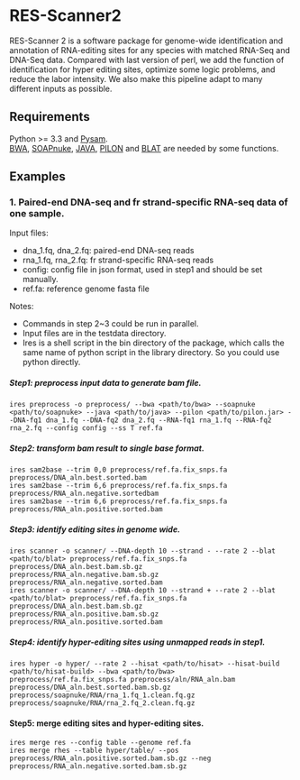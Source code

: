 # RES-Scanner2
RES-Scanner 2 is a software package for genome-wide identification and annotation of RNA-editing sites for any species with matched RNA-Seq and DNA-Seq data. Compared with last version of perl, we add the function of identification for hyper editing sites, optimize some logic problems, and reduce the labor intensity. We also make this pipeline adapt to many different inputs as possible.
## Requirements
Python >= 3.3 and [Pysam](https://pysam.readthedocs.io/en/latest/api.html).  
[BWA](http://bio-bwa.sourceforge.net/), [SOAPnuke](https://github.com/BGI-flexlab/SOAPnuke), [JAVA](https://en.wikipedia.org/wiki/Java_(programming_language)), [PILON](https://github.com/broadinstitute/pilon/wiki) and [BLAT](https://genome.ucsc.edu/FAQ/FAQblat.html) are needed by some functions.  
## Examples
### 1. Paired-end DNA-seq and fr strand-specific RNA-seq data of one sample.
Input files:  
* dna_1.fq, dna_2.fq: paired-end DNA-seq reads
* rna_1.fq, rna_2.fq: fr strand-specific RNA-seq reads
* config: config file in json format, used in step1 and should be set manually.
* ref.fa: reference genome fasta file

Notes:
* Commands in step 2~3 could be run in parallel.
* Input files are in the testdata directory.
* Ires is a shell script in the bin directory of the package, which calls the same name of python script in the library directory. So you could use python directly.

##### Step1: preprocess input data to generate bam file.
```
ires preprocess -o preprocess/ --bwa <path/to/bwa> --soapnuke <path/to/soapnuke> --java <path/to/java> --pilon <path/to/pilon.jar> --DNA-fq1 dna_1.fq --DNA-fq2 dna_2.fq --RNA-fq1 rna_1.fq --RNA-fq2 rna_2.fq --config config --ss T ref.fa
```
##### Step2: transform bam result to single base format.
```
ires sam2base --trim 0,0 preprocess/ref.fa.fix_snps.fa preprocess/DNA_aln.best.sorted.bam
ires sam2base --trim 6,6 preprocess/ref.fa.fix_snps.fa preprocess/RNA_aln.negative.sortedbam
ires sam2base --trim 6,6 preprocess/ref.fa.fix_snps.fa preprocess/RNA_aln.positive.sorted.bam
```
##### Step3: identify editing sites in genome wide.
```
ires scanner -o scanner/ --DNA-depth 10 --strand - --rate 2 --blat <path/to/blat> preprocess/ref.fa.fix_snps.fa preprocess/DNA_aln.best.bam.sb.gz preprocess/RNA_aln.negative.bam.sb.gz preprocess/RNA_aln.negative.sorted.bam
ires scanner -o scanner/ --DNA-depth 10 --strand + --rate 2 --blat <path/to/blat> preprocess/ref.fa.fix_snps.fa preprocess/DNA_aln.best.bam.sb.gz preprocess/RNA_aln.positive.bam.sb.gz preprocess/RNA_aln.positive.sorted.bam
```
##### Step4: identify hyper-editing sites using unmapped reads in step1.
```
ires hyper -o hyper/ --rate 2 --hisat <path/to/hisat> --hisat-build <path/to/hisat-build> --bwa <path/to/bwa> preprocess/ref.fa.fix_snps.fa preprocess/aln/RNA_aln.bam preprocess/DNA_aln.best.sorted.bam.sb.gz preprocess/soapnuke/RNA/rna_1.fq_1.clean.fq.gz preprocess/soapnuke/RNA/rna_2.fq_2.clean.fq.gz
```
#### Step5: merge editing sites and hyper-editing sites.
```
ires merge res --config table --genome ref.fa
ires merge rhes --table hyper/table/ --pos preprocess/RNA_aln.positive.sorted.bam.sb.gz --neg preprocess/RNA_aln.negative.sorted.bam.sb.gz
```

